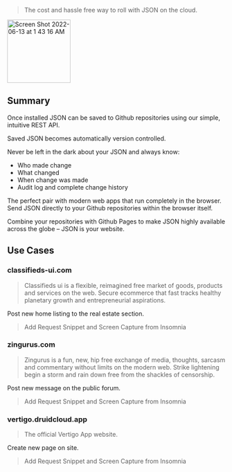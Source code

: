 > The cost and hassle free way to roll with JSON on the cloud.

<img width="146" alt="Screen Shot 2022-06-13 at 1 43 16 AM" src="https://user-images.githubusercontent.com/73197190/173287441-8ce440b1-2833-4950-8a75-c75f28304c3c.png">

## Summary

Once installed JSON can be saved to Github repositories using our simple, intuitive REST API.

Saved JSON becomes automatically version controlled.

Never be left in the dark about your JSON and always know:
* Who made change
* What changed
* When change was made
* Audit log and complete change history

The perfect pair with modern web apps that run completely in the browser. Send JSON directly to your Github repositories within the browser itself.

Combine your repositories with Github Pages to make JSON highly available across the globe – JSON is your website.

## Use Cases

### classifieds-ui.com

> Classifieds ui is a flexible, reimagined free market of goods, products and services on the web. Secure ecommerce that fast tracks healthy planetary growth and entrepreneurial aspirations.

Post new home listing to the real estate section.

> Add Request Snippet and Screen Capture from Insomnia

### zingurus.com

> Zingurus is a fun, new, hip free exchange of media, thoughts, sarcasm and commentary without limits on the modern web. Strike lightening begin a storm and rain down free from the shackles of censorship.

Post new message on the public forum.

> Add Request Snippet and Screen Capture from Insomnia

### vertigo.druidcloud.app

> The official Vertigo App website.

Create new page on site.

> Add Request Snippet and Screen Capture from Insomnia
